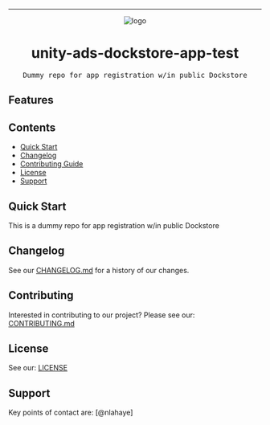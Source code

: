 <!-- Header block for project -->
<hr>

<div align="center">

![logo](https://user-images.githubusercontent.com/3129134/163255685-857aa780-880f-4c09-b08c-4b53bf4af54d.png)

<h1 align="center">unity-ads-dockstore-app-test</h1>

</div>

<pre align="center">Dummy repo for app registration w/in public Dockstore</pre>

## Features


## Contents

* [Quick Start](#quick-start)
* [Changelog](#changelog)
* [Contributing Guide](#contributing)
* [License](#license)
* [Support](#support)

## Quick Start

This is a dummy repo for app registration w/in public Dockstore

## Changelog

See our [CHANGELOG.md](CHANGELOG.md) for a history of our changes.


## Contributing

Interested in contributing to our project? Please see our: [CONTRIBUTING.md](CONTRIBUTING.md)

## License

See our: [LICENSE](LICENSE)

## Support

Key points of contact are: [@nlahaye]

